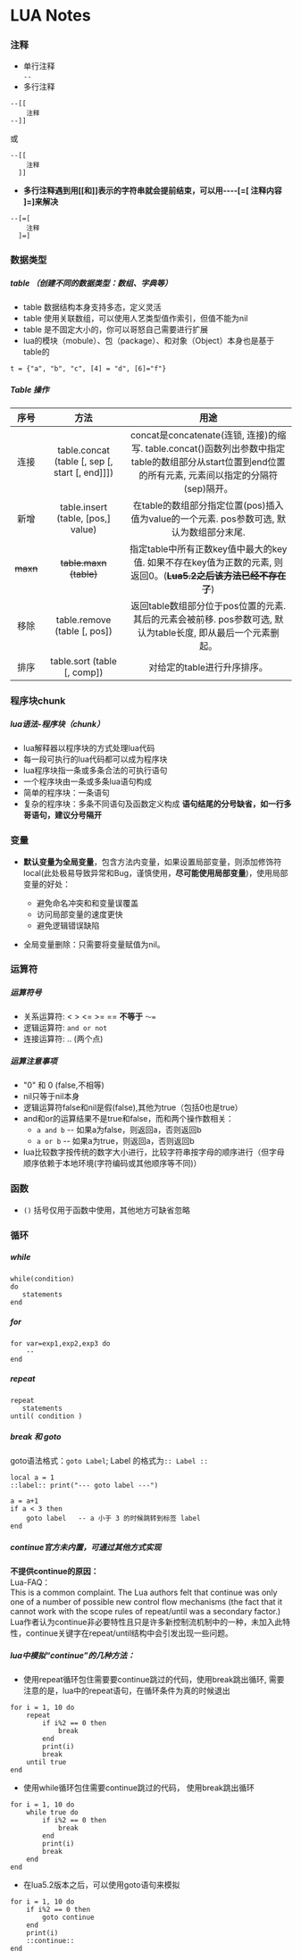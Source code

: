 # LUA Notes

### 注释

* 单行注释  
```--```
* 多行注释  
```
--[[ 
    注释
--]]
```
或  
```
--[[ 
    注释
  ]]
```
* **多行注释遇到用[[和]]表示的字符串就会提前结束，可以用----[=[ 注释内容 ]=]来解决**  
```
--[=[ 
    注释
  ]=]
```

### 数据类型

##### table （创建不同的数据类型：数组、字典等）
* table 数据结构本身支持多态，定义灵活
* table 使用关联数组，可以使用人艺类型值作索引，但值不能为nil
* table 是不固定大小的，你可以哥怒自己需要进行扩展
* lua的模块（mobule）、包（package）、和对象（Object）本身也是基于table的
```
t = {"a", "b", "c", [4] = "d", [6]="f"}
``` 

##### Table 操作

| 序号 | 方法 | 用途 |
|:----:|:----:|:-----------:|
| 连接 | table.concat (table [, sep [, start [, end]]]) | concat是concatenate(连锁, 连接)的缩写. table.concat()函数列出参数中指定table的数组部分从start位置到end位置的所有元素, 元素间以指定的分隔符(sep)隔开。|
| 新增 |  table.insert (table, [pos,] value) | 在table的数组部分指定位置(pos)插入值为value的一个元素. pos参数可选, 默认为数组部分末尾.| 
| ~~maxn~~	| ~~table.maxn (table)~~ | 指定table中所有正数key值中最大的key值. 如果不存在key值为正数的元素, 则返回0。(~~**Lua5.2之后该方法已经不存在了**~~) | 
| 移除 | 	table.remove (table [, pos]) | 返回table数组部分位于pos位置的元素. 其后的元素会被前移. pos参数可选, 默认为table长度, 即从最后一个元素删起。| 
| 排序 | table.sort (table [, comp]) | 对给定的table进行升序排序。| 





### 程序块chunk

##### lua语法-程序块（chunk）
* lua解释器以程序块的方式处理lua代码
* 每一段可执行的lua代码都可以成为程序块
* lua程序块指一条或多条合法的可执行语句
* 一个程序块由一条或多条lua语句构成
* 简单的程序块：一条语句
* 复杂的程序块：多条不同语句及函数定义构成
**语句结尾的分号缺省，如一行多哥语句，建议分号隔开**





### 变量

* **默认变量为全局变量**，包含方法内变量，如果设置局部变量，则添加修饰符local(此处极易导致异常和Bug，谨慎使用，**尽可能使用局部变量**)，使用局部变量的好处：
    - 避免命名冲突和和变量误覆盖
    - 访问局部变量的速度更快
    - 避免逻辑错误缺陷

* 全局变量删除：只需要将变量赋值为nil。





### 运算符

##### 运算符号
* 关系运算符: < > <= >= == **不等于** ```～=```
* 逻辑运算符: ```and or not```
* 连接运算符: .. (两个点)

##### 运算注意事项
* "0" 和 0 (false,不相等)
* nil只等于nil本身
* 逻辑运算符false和nil是假(false),其他为true（包括0也是true）
* and和or的运算结果不是true和false，而和两个操作数相关：
    * ```a and b``` -- 如果a为false，则返回a，否则返回b
    * ```a or b``` -- 如果a为true，则返回a，否则返回b
* lua比较数字按传统的数字大小进行，比较字符串按字母的顺序进行（但字母顺序依赖于本地环境(字符编码或其他顺序等不同)）





### 函数

* ```()``` 括号仅用于函数中使用，其他地方可缺省忽略





### 循环

##### while
```
while(condition)
do
   statements
end
```

##### for
```
for var=exp1,exp2,exp3 do  
    --
end  
```

##### repeat
```
repeat
   statements
until( condition )
```

##### break 和 goto

goto语法格式：```goto Label```; Label 的格式为```:: Label ::```
```
local a = 1
::label:: print("--- goto label ---")

a = a+1
if a < 3 then
    goto label   -- a 小于 3 的时候跳转到标签 label
end

```

##### continue官方未内置，可通过其他方式实现

**不提供continue的原因：**  
Lua-FAQ：  
This is a common complaint. The Lua authors felt that continue was only one of a number of possible new control flow mechanisms (the fact that it cannot work with the scope rules of repeat/until was a secondary factor.)  
Lua作者认为continue非必要特性且只是许多新控制流机制中的一种，未加入此特性，continue关键字在repeat/until结构中会引发出现一些问题。  

##### lua中模拟“continue”的几种方法：

* 使用repeat循环包住需要要continue跳过的代码，使用break跳出循环, 需要注意的是，lua中的repeat语句，在循环条件为真的时候退出
```
for i = 1, 10 do
    repeat
        if i%2 == 0 then
            break
        end
        print(i)
        break
    until true
end
```

* 使用while循环包住需要continue跳过的代码， 使用break跳出循环
```
for i = 1, 10 do
    while true do
        if i%2 == 0 then
            break
        end
        print(i)
        break
    end
end
```

* 在lua5.2版本之后，可以使用goto语句来模拟
```
for i = 1, 10 do
    if i%2 == 0 then
        goto continue
    end
    print(i)
    ::continue::
end
```

